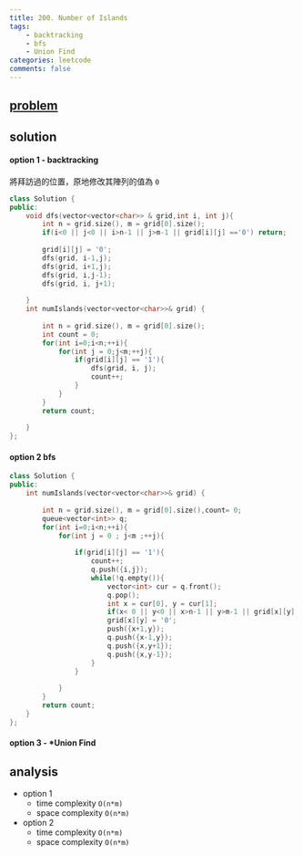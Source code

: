 ```yaml
---
title: 200. Number of Islands
tags:  
    - backtracking
    - bfs
    - Union Find
categories: leetcode
comments: false
---
```


## [problem](https://leetcode.com/problems/number-of-islands/)

## solution

#### option 1 - backtracking
將拜訪過的位置，原地修改其陣列的值為 `0`

```c++
class Solution {
public:
    void dfs(vector<vector<char>> & grid,int i, int j){
        int n = grid.size(), m = grid[0].size();
        if(i<0 || j<0 || i>n-1 || j>m-1 || grid[i][j] =='0') return;
        
        grid[i][j] = '0';
        dfs(grid, i-1,j);
        dfs(grid, i+1,j);
        dfs(grid, i,j-1);
        dfs(grid, i, j+1);
        
    }
    int numIslands(vector<vector<char>>& grid) {
        
        int n = grid.size(), m = grid[0].size();
        int count = 0;
        for(int i=0;i<n;++i){
            for(int j = 0;j<m;++j){
                if(grid[i][j] == '1'){
                    dfs(grid, i, j);
                    count++;
                }
            }
        }
        return count;
        
    }
};
```


#### option 2 bfs

```c++
class Solution {
public:
    int numIslands(vector<vector<char>>& grid) {
        
        int n = grid.size(), m = grid[0].size(),count= 0;
        queue<vector<int>> q;
        for(int i=0;i<n;++i){
            for(int j = 0 ; j<m ;++j){
                
                if(grid[i][j] == '1'){
                    count++;
                    q.push({i,j});
                    while(!q.empty()){
                        vector<int> cur = q.front();
                        q.pop();
                        int x = cur[0], y = cur[1];
                        if(x< 0 || y<0 || x>n-1 || y>m-1 || grid[x][y] == '0') continue;
                        grid[x][y] = '0';
                        push({x+1,y});
                        q.push({x-1,y});
                        q.push({x,y+1});
                        q.push({x,y-1});
                    }
                }
                
            }
        }
        return count;
    }
};
```
#### option 3 - *Union Find
## analysis
- option 1 
    - time complexity `O(n*m)` 
    - space complexity `O(n*m)`
- option 2 
    - time complexity `O(n*m)` 
    - space complexity `O(n*m)`
